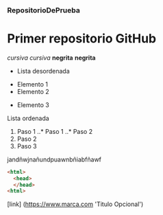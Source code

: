 ### RepositorioDePrueba
# Primer repositorio GitHub
*cursiva* _cursiva_
**negrita** __negrita__

* Lista desordenada
+ Elemento 1
+ Elemento 2
* Elemento 3

Lista ordenada
1. Paso 1
..* Paso 1
..* Paso 2
2. Paso 2
3. Paso 3

jandñwjnañundpuawnbñiabfñawf

```html
<html>
  <head>
  </head>
<html>
```

[link] (https://www.marca.com 'Titulo Opcional')
